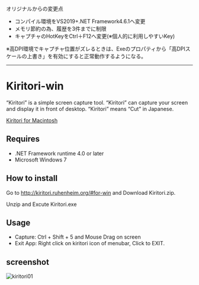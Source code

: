 オリジナルからの変更点

- コンパイル環境をVS2019+.NET Framework4.6.1へ変更
- メモリ節約の為、履歴を3件までに制限
- キャプチャのHotKeyをCtrl＋F12へ変更(※個人的に利用しやすいKey)

※高DPI環境でキャプチャ位置がズレるときは、Exeのプロパティから「高DPIスケールの上書き」を有効にすると正常動作するようになる。

------------

Kiritori-win
============

“Kiritori” is a simple screen capture tool.
“Kiritori” can capture your screen and display it in front of desktop.
“Kiritori” means “Cut” in Japanese.

[Kiritori for Macintosh](http://kiritori.ruhenheim.org)

## Requires ##
- .NET Framework runtime 4.0 or later
- Microsoft Windows 7

## How to install ##
Go to http://kiritori.ruhenheim.org/#for-win
and Download Kiritori.zip.

Unzip and Excute Kiritori.exe


## Usage ##
- Capture: Ctrl + Shift + 5 and Mouse Drag on screen
- Exit App: Right click on kiritori icon of menubar, Click to EXIT.

## screenshot ##

![kiritori01](https://github.com/mmiyaji/Kiritori-win/blob/master/screenshot/screenshot02.png?raw=true)
